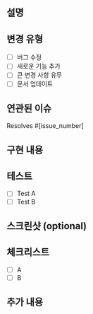 ## 설명

## 변경 유형

- [ ] 버그 수정
- [ ] 새로운 기능 추가
- [ ] 큰 변경 사항 유무
- [ ] 문서 업데이트

## 연관된 이슈

Resolves #[issue_number]

## 구현 내용

## 테스트

- [ ] Test A
- [ ] Test B

## 스크린샷 (optional)

## 체크리스트

- [ ] A
- [ ] B

## 추가 내용

